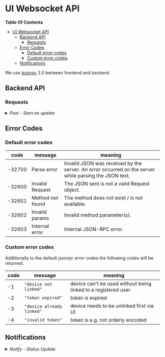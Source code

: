 # UI Websocket API

**Table Of Contents**
- [UI Websocket API](#ui-websocket-api)
  - [Backend API](#backend-api)
    - [Requests](#requests)
  - [Error Codes](#error-codes)
    - [Default error codes](#default-error-codes)
    - [Custom error codes](#custom-error-codes)
  - [Notifications](#notifications)

We use [jsonrpc](https://www.jsonrpc.org) 2.0 between frontend and backend.

## Backend API

### Requests

<details><summary><i>Post - Start an update</i></summary>
<p>

**`params`:**
| key (required *)  | value    | description                |
| ----------------- | -------- | -------------------------- |
| `"type"` *        | string   | `"start_update"`           |
| `"url"` *         | [string] | URL to the code repository |

**`result`**:  `"ok"`

**`error`**:

| Error Content                                       | When it Happens                  |
| ----------------------------------------------------| -------------------------------- |
| `{code: -10, message: "grisp_updater unavailable"}` | Grisp updater app is not running |
| `{code: -11, message: "already updating "}`         | An update is already happening   |

</p>
</details>

## Error Codes

### Default error codes

|  code   |   message        | meaning                                          |
|---------|------------------|--------------------------------------------------|
|-32700   | Parse error      | Invalid JSON was received by the server. An error occurred on the server while parsing the JSON text. |
|-32600   | Invalid Request  | The JSON sent is not a valid Request object. |
|-32601   | Method not found | The method does not exist / is not available.|
|-32602   | Invalid params   | Invalid method parameter(s). |
|-32603   | Internal error   | Internal JSON-RPC error. |

### Custom error codes

Additionally to the default jsonrpc error codes the following codes will be returned.

|code  | message            | meaning |
|---|---|---|
| -1    | `"device not linked"`     | device can't be used without being linked to a registered user    |
| -2    | `"token expired"`         | token is expired                          |
| -3    | `"device already linked"` | device needs to be unlinked first via UI  |
| -4    | `"invalid token"`         | token is e.g. not orderly encoded         |

## Notifications

<details><summary><i>Notify - Status Update </i></summary>

**`result`**:  `JSON Object`

| key            | value             | description                       |
| -------------- | ----------------- | --------------------------------- |
| `"type"`       | `"status_update"` | Type of notification              |
| `"percentage"` | integer           | Progress percentage of the update |
